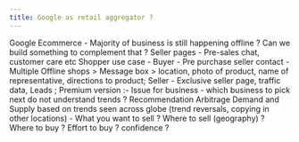 ```yaml
---
title: Google as retail aggregator ?
---
```


Google Ecommerce - Majority of business is still happening offline ? Can we build something to complement that ?
Seller pages - Pre-sales chat, customer care etc
Shopper use case - Buyer -  Pre purchase seller contact - Multiple Offline shops > Message box > location, photo of product, name of representative, directions to product; 
Seller - Exclusive seller page, traffic data, Leads ; 
Premium version :- Issue for business - which business to pick next do not understand trends ? Recommendation Arbitrage Demand and Supply based on trends seen across globe (trend reversals, copying in other locations) - What you want to sell ? Where to sell (geography) ? Where to buy ? Effort to buy ? confidence ?